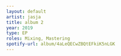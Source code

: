 ```yaml
---
layout: default
artist: jasja
title: album 2
year: 2019
type: EP
roles: Mixing, Mastering
spotify-url: album/4aLeQECwZBQtEFkiK5nLGK
---
```

